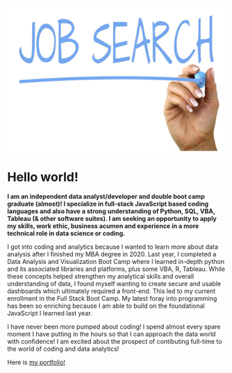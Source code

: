 <!-- # MBA | Data Scientist | Strategist | Researcher | Leader | Problem Solver | Lifelong Learner -->
![Job Search Image](job-search.jpg)
# Hello world!
**I am an independent data analyst/developer and double boot camp graduate (almost)! I specialize in full-stack JavaScript based coding languages and also have a strong understanding of Python, SQL, VBA, Tableau (& other software suites). I am seeking an opportunity to apply my skills, work ethic, business acumen and experience in a more technical role in data science or coding.**

I got into coding and analytics because I wanted to learn more about data analysis after I finished my MBA degree in 2020. Last year, I completed a Data Analysis and Visualization Boot Camp where I learned in-depth python and its associated libraries and platforms, plus some VBA, R, Tableau. While these concepts helped strengthen my analytical skills and overall understanding of data, I found myself wanting to create secure and usable dashboards which ultimately required a front-end. This led to my current enrollment in the Full Stack Boot Camp. My latest foray into programming has been so enriching because I am able to build on the foundational JavaScript I learned last year.

I have never been more pumped about coding! I spend almost every spare moment I have putting in the hours so that I can approach the data world with confidence! I am excited about the prospect of contibuting full-time to the world of coding and data analytics! 

Here is [my portfolio!](https://eclevela-1234.github.io/Porfolio/)









<!--
**eclevela-1234/eclevela-1234** is a ✨ _special_ ✨ repository because its `README.md` (this file) appears on your GitHub profile.

Here are some ideas to get you started:

- 🔭 I’m currently working on ...
- 🌱 I’m currently learning ...
- 👯 I’m looking to collaborate on ...
- 🤔 I’m looking for help with ...
- 💬 Ask me about ...
- 📫 How to reach me: ...
- 😄 Pronouns: ...
- ⚡ Fun fact: ...
-->
